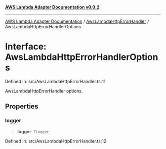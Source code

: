 [**AWS Lambda Adapter Documentation v0.0.2**](../../README.md)

***

[AWS Lambda Adapter Documentation](../../modules.md) / [AwsLambdaHttpErrorHandler](../README.md) / AwsLambdaHttpErrorHandlerOptions

# Interface: AwsLambdaHttpErrorHandlerOptions

Defined in: src/AwsLambdaHttpErrorHandler.ts:11

AwsLambdaHttpErrorHandler options.

## Properties

### logger

> **logger**: `ILogger`

Defined in: src/AwsLambdaHttpErrorHandler.ts:12
